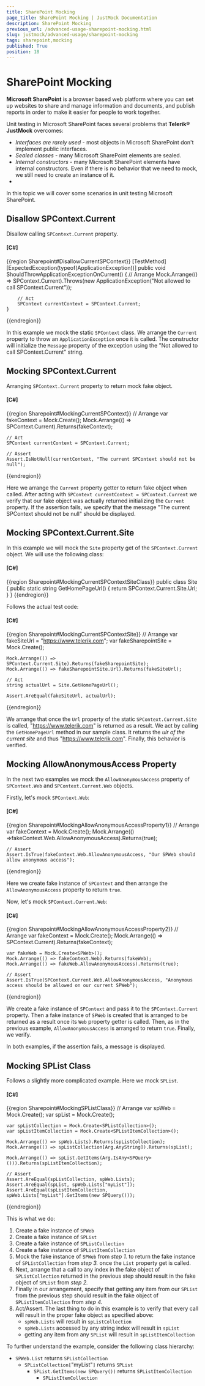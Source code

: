 ```yaml
---
title: SharePoint Mocking
page_title: SharePoint Mocking | JustMock Documentation
description: SharePoint Mocking
previous_url: /advanced-usage-sharepoint-mocking.html
slug: justmock/advanced-usage/sharepoint-mocking
tags: sharepoint,mocking
published: True
position: 18
---
```


# SharePoint Mocking

__Microsoft SharePoint__ is a browser based web platform where you can set up websites to share and manage information and documents, and publish reports in order to make it easier for people to work together.

Unit testing in Microsoft SharePoint faces several problems that __Telerik® JustMock__ overcomes:
* *Interfaces are rarely used* - most objects in Microsoft SharePoint don't implement public interfaces.
* *Sealed classes* - many Microsoft SharePoint elements are sealed.
* *Internal constructors* - many Microsoft SharePoint elements have internal constructors. Even if there is no behavior that we need to mock, we still need to create an instance of it.
* 
In this topic we will cover some scenarios in unit testing Microsoft SharePoint.

## Disallow SPContext.Current

Disallow calling `SPContext.Current` property.

  #### __[C#]__

  {{region Sharepoint#DisallowCurrentSPContext}}
    [TestMethod]
	[ExpectedException(typeof(ApplicationException))]
	public void ShouldThrowApplicationExceptionOnCurrent()
	{
	    // Arrange
	    Mock.Arrange(() => SPContext.Current).Throws(new ApplicationException("Not allowed to call SPContext.Current"));
	
	    // Act
	    SPContext currentContext = SPContext.Current;
	}
  {{endregion}}

In this example we mock the static `SPContext` class. We arrange the `Current` property to throw an `ApplicationException` once it is called. The constructor will initialize the `Message` property of the exception using the "Not allowed to call SPContext.Current" string.

## Mocking SPContext.Current

Arranging `SPContext.Current` property to return mock fake object.

  #### __[C#]__

  {{region Sharepoint#MockingCurrentSPContext}}
    // Arrange
	var fakeContext = Mock.Create<SPContext>();
	Mock.Arrange(() => SPContext.Current).Returns(fakeContext);
	
	// Act
	SPContext currentContext = SPContext.Current;
	
	// Assert
	Assert.IsNotNull(currentContext, "The current SPContext should not be null");
  {{endregion}}


Here we arrange the `Current` property getter to return fake object when called. After acting with `SPContext currentContext = SPContext.Current` we verify that our fake object was actually returned initializing the `Current` property. If the assertion fails, we specify that the message "The current SPContext should not be null" should be displayed.

## Mocking SPContext.Current.Site

In this example we will mock the `Site` property get of the `SPContext.Current` object. We will use the following class:

  #### __[C#]__

  {{region Sharepoint#MockingCurrentSPContextSiteClass}}
    public class Site
	{
	    public static string GetHomePageUrl()
	    {
	        return SPContext.Current.Site.Url;
	    }
	}
  {{endregion}}


Follows the actual test code:

  #### __[C#]__

  {{region Sharepoint#MockingCurrentSPContextSite}}
    // Arrange
	var fakeSiteUrl = "https://www.telerik.com";
	var fakeSharepointSite = Mock.Create<SPSite>();
	
	Mock.Arrange(() => SPContext.Current.Site).Returns(fakeSharepointSite);
	Mock.Arrange(() => fakeSharepointSite.Url).Returns(fakeSiteUrl);
	
	// Act
	string actualUrl = Site.GetHomePageUrl();
	
	Assert.AreEqual(fakeSiteUrl, actualUrl);
  {{endregion}}


We arrange that once the `Url` property of the static `SPContext.Current.Site` is called, "https://www.telerik.com" is returned as a result. We act by calling the `GetHomePageUrl` method in our sample class. It returns the *ulr of the current site* and thus "https://www.telerik.com". Finally, this behavior is verified.

## Mocking AllowAnonymousAccess Property

In the next two examples we mock the `AllowAnonymousAccess` property of `SPContext.Web` and `SPContext.Current.Web` objects.

Firstly, let's mock `SPContext.Web`:

  #### __[C#]__

  {{region Sharepoint#MockingAllowAnonymousAccessProperty1}}
    // Arrange
	var fakeContext = Mock.Create<SPContext>();
	Mock.Arrange(() =>fakeContext.Web.AllowAnonymousAccess).Returns(true);
	
	// Assert
	Assert.IsTrue(fakeContext.Web.AllowAnonymousAccess, "Our SPWeb should allow anonymous access");
  {{endregion}}

Here we create fake instance of `SPContext` and then arrange the `AllowAnonymousAccess` property to return `true`.

Now, let's mock `SPContext.Current.Web`:

  #### __[C#]__

  {{region Sharepoint#MockingAllowAnonymousAccessProperty2}}
    // Arrange
	var fakeContext = Mock.Create<SPContext>();
	Mock.Arrange(() => SPContext.Current).Returns(fakeContext);
	
	var fakeWeb = Mock.Create<SPWeb>();
	Mock.Arrange(() => fakeContext.Web).Returns(fakeWeb);
	Mock.Arrange(() => fakeWeb.AllowAnonymousAccess).Returns(true);
	
	// Assert
	Assert.IsTrue(SPContext.Current.Web.AllowAnonymousAccess, "Anonymous access should be allowed on our current SPWeb");
  {{endregion}}

We create a fake instance of `SPContext` and pass it to the `SPContext.Current` property. Then a fake instance of `SPWeb` is created that is arranged to be returned as a result once its `Web` property getter is called. Then, as in the previous example, `AllowAnonymousAccess` is arranged to return `true`. Finally, we verify.

In both examples, if the assertion fails, a message is displayed.

## Mocking SPList Class

Follows a slightly more complicated example. Here we mock `SPList`.
 
 #### __[C#]__

  {{region Sharepoint#MockingSPListClass}}
    // Arrange
	var spWeb = Mock.Create<SPWeb>();
	var spList = Mock.Create<SPList>();
	
	var spListCollection = Mock.Create<SPListCollection>();
	var spListItemCollection = Mock.Create<SPListItemCollection>();
	
	Mock.Arrange(() => spWeb.Lists).Returns(spListCollection);
	Mock.Arrange(() => spListCollection[Arg.AnyString]).Returns(spList);
	
	Mock.Arrange(() => spList.GetItems(Arg.IsAny<SPQuery>())).Returns(spListItemCollection);
	
	// Assert
	Assert.AreEqual(spListCollection, spWeb.Lists);
	Assert.AreEqual(spList, spWeb.Lists["myList"]);
	Assert.AreEqual(spListItemCollection, spWeb.Lists["myList"].GetItems(new SPQuery()));
  {{endregion}}


This is what we do:

1. Create a fake instance of `SPWeb`
1. Create a fake instance of `SPList`
1. Create a fake instance of `SPListCollection`
1. Create a fake instance of `SPListItemCollection`
1. Mock the fake instance of `SPWeb` from *step 1.* to return the fake instance of `SPListCollection` from *step 3.* once the `List` property get is called.
1. Next, arrange that a call to any index in the fake object of `SPListCollection` returned in the previous step should result in the fake object of `SPList` from *step 2.*
1. Finally in our arrangement, specify that getting any item from our `SPList` from the previous step should result in the fake object of `SPListItemCollection` from *step 4.*
1. Act/Assert. The last thing to do in this example is to verify that every call will result in the proper fake object as specified above:
	* `spWeb.Lists` will result in `spListCollection`
	* `spWeb.Lists` accessed by any string index will result in `spList`
	* getting any item from any `SPList` will result in `spListItemCollection`

To further understand the example, consider the following class hierarchy:

* `SPWeb.List` returns `SPListCollection`
	* `SPListCollection[`"myList"`]` returns `SPList`
		* `SPList.GetItems(new SPQuery())` returns `SPListItemCollection`
			* `SPListItemCollection`

